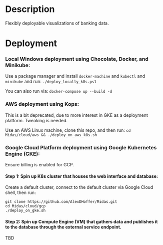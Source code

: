 # Description
Flexibly deployable visualizations of banking data.

# Deployment

### Local Windows deployment using Chocolate, Docker, and Minikube:

Use a package manager and install ```docker-machine``` and ```kubectl``` and ```minikube``` and run:
```./deploy_locally_k8s.ps1```

You can also run via:
```docker-compose up --build -d```

### AWS deployment using Kops:

This is a bit deprecated, due to more interest in GKE as a deployment platform. Tweaking is needed.

Use an AWS Linux machine, clone this repo, and then run:
```cd Midas/cloud/aws && ./deploy_on_aws_k8s.sh```

### Google Cloud Platform deployment using Google Kubernetes Engine (GKE):

Ensure billing is enabled for GCP.

#### Step 1: Spin up K8s cluster that houses the web interface and database:

Create a default cluster, connect to the default cluster via Google Cloud shell, then run:

```shell
git clone https://github.com/AlexDHoffer/Midas.git
cd Midas/cloud/gcp
./deploy_on_gke.sh
```

#### Step 2: Spin up Compute Engine (VM) that gathers data and publishes it to the database through the external service endpoint.

TBD
